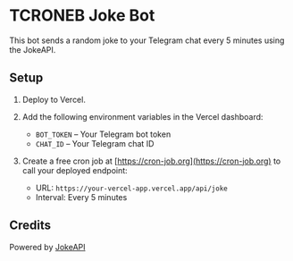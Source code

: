 # TCRONEB Joke Bot

This bot sends a random joke to your Telegram chat every 5 minutes using the JokeAPI.

## Setup

1. Deploy to Vercel.
2. Add the following environment variables in the Vercel dashboard:
   - `BOT_TOKEN` – Your Telegram bot token
   - `CHAT_ID` – Your Telegram chat ID

3. Create a free cron job at [https://cron-job.org](https://cron-job.org) to call your deployed endpoint:
   - URL: `https://your-vercel-app.vercel.app/api/joke`
   - Interval: Every 5 minutes

## Credits

Powered by [JokeAPI](https://sv443.net/jokeapi/v2)
